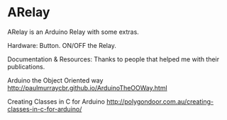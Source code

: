 # ARelay
ARelay is an Arduino Relay with some extras.

Hardware:
 Button. ON/OFF the Relay.



Documentation & Resources:
Thanks to people that helped me with their publications.

Arduino the Object Oriented way
http://paulmurraycbr.github.io/ArduinoTheOOWay.html

Creating Classes in C for Arduino
http://polygondoor.com.au/creating-classes-in-c-for-arduino/
